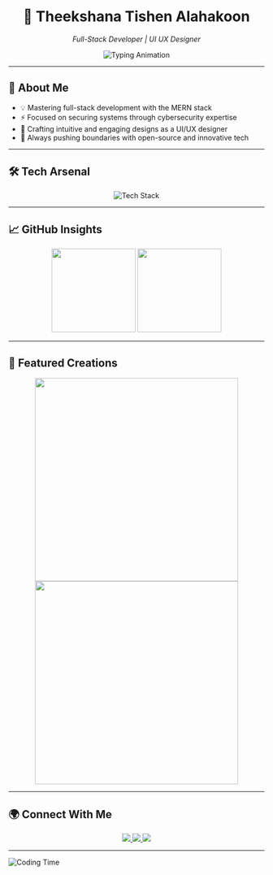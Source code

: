 <div align="center">
  <h1>🚀 Theekshana Tishen Alahakoon</h1>
  <p><i>Full-Stack Developer | UI UX Designer </i></p>
  <img src="https://readme-typing-svg.demolab.com?font=Fira+Code&weight=600&size=22&duration=10000&pause=1000&color=8A2BE2&center=true&vCenter=true&width=600&lines=Coding,+securing,+and+designing+the+future" alt="Typing Animation">
</div>

---

## 🧩 About Me

- 💡 Mastering full-stack development with the MERN stack
- ⚡ Focused on securing systems through cybersecurity expertise
- 🎨 Crafting intuitive and engaging designs as a UI/UX designer
- 🌱 Always pushing boundaries with open-source and innovative tech

---

## 🛠️ Tech Arsenal

<div align="center">
  <img src="https://skillicons.dev/icons?i=python,js,ts,react,nextjs,nodejs,express,mongodb,mysql,postgres,redis,docker,kubernetes,git,github,linux,figma,tailwind" alt="Tech Stack">
</div>

---

## 📈 GitHub Insights

<div align="center">
  <img height="165" src="https://github-readme-stats.vercel.app/api?username=Theek237&show_icons=true&theme=tokyonight&hide_border=true">
  <img height="165" src="https://github-readme-streak-stats.herokuapp.com/?user=Theek237&theme=tokyonight&hide_border=true">
</div>

---

## 🚀 Featured Creations

<div align="center">
  <a href="https://github.com/Theek237/GUI">
    <img width="400" src="https://github-readme-stats.vercel.app/api/pin/?username=Theek237&repo=NextGen-App&theme=tokyonight">
  </a>
  <a href="https://github.com/Theek237/Network-service-provider">
    <img width="400" src="https://github-readme-stats.vercel.app/api/pin/?username=Theek237&repo=AI-Vision&theme=tokyonight">
  </a>
</div>

---

## 🌍 Connect With Me

<div align="center">
  <a href="https://linkedin.com/in/theekshana-tishen">
    <img src="https://img.shields.io/badge/LinkedIn-0077B5?style=for-the-badge&logo=linkedin&logoColor=white">
  </a>
  <a href="mailto:theek237@example.com">
    <img src="https://img.shields.io/badge/Gmail-D14836?style=for-the-badge&logo=gmail&logoColor=white">
  </a>
  <a href="https://twitter.com/theek237">
    <img src="https://img.shields.io/badge/Twitter-1DA1F2?style=for-the-badge&logo=twitter&logoColor=white">
  </a>
</div>

---

![Coding Time](https://github-readme-activity-graph.vercel.app/graph?username=Theek237&theme=tokyo-night)
